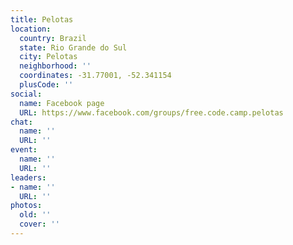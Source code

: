 ```yaml
---
title: Pelotas
location:
  country: Brazil
  state: Rio Grande do Sul
  city: Pelotas
  neighborhood: ''
  coordinates: -31.77001, -52.341154
  plusCode: ''
social:
  name: Facebook page
  URL: https://www.facebook.com/groups/free.code.camp.pelotas
chat:
  name: ''
  URL: ''
event:
  name: ''
  URL: ''
leaders:
- name: ''
  URL: ''
photos:
  old: ''
  cover: ''
---
```

